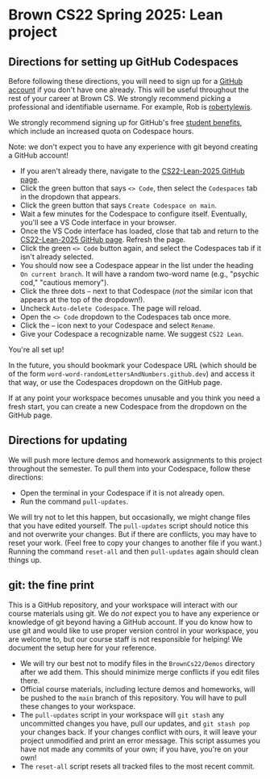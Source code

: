 # Brown CS22 Spring 2025: Lean project


## Directions for setting up GitHub Codespaces

Before following these directions,
you will need to sign up for a [GitHub account](https://github.com/)
if you don't have one already.
This will be useful throughout the rest of your career at Brown CS.
We strongly recommend picking a professional and identifiable username.
For example, Rob is [robertylewis](https://github.com/robertylewis).

We strongly recommend signing up for GitHub's free [student benefits](https://education.github.com/benefits?type=student), 
which include an increased quota on Codespace hours.

Note: we don't expect you to have any experience with git beyond creating a GitHub account!

* If you aren't already there, navigate to the [CS22-Lean-2025 GitHub page](https://github.com/brown-cs22/CS22-Lean-2025).
* Click the green button that says `<> Code`, then select the `Codespaces` tab in the dropdown that appears.
* Click the green button that says `Create Codespace on main`.
* Wait a few minutes for the Codespace to configure itself. Eventually, you'll see a VS Code interface in your browser.
* Once the VS Code interface has loaded, close that tab and return to the [CS22-Lean-2025 GitHub page](https://github.com/brown-cs22/CS22-Lean-2025). Refresh the page.
* Click the green `<> Code` button again, and select the Codespaces tab if it isn't already selected.
* You should now see a Codespace appear in the list under the heading `On current branch`. It will have a random two-word name (e.g., "psychic cod," "cautious memory").
* Click the three dots `⋯` next to that Codespace (*not* the similar icon that appears at the top of the dropdown!).
* Uncheck `Auto-delete Codespace`. The page will reload.
* Open the `<> Code` dropdown to the Codespaces tab once more.
* Click the `⋯` icon next to your Codespace and select `Rename`.
* Give your Codespace a recognizable name. We suggest `CS22 Lean`.

You're all set up!

In the future, you should bookmark your Codespace URL (which should be of the form `word-word-randomLettersAndNumbers.github.dev`) and access it that way, or use the Codespaces dropdown on the GitHub page.

If at any point your workspace becomes unusable
and you think you need a fresh start, you can create a new Codespace from the dropdown on the GitHub page.

## Directions for updating 

We will push more lecture demos and homework assignments to this project throughout the semester.
To pull them into your Codespace, follow these directions:

* Open the terminal in your Codespace if it is not already open. 
* Run the command `pull-updates`.

We will try not to let this happen, but occasionally, we might change files that you have edited yourself.
The `pull-updates` script should notice this and not overwrite your changes.
But if there are conflicts, you may have to reset your work.
(Feel free to copy your changes to another file if you want.)
Running the command `reset-all` and then `pull-updates` again should clean things up.

## git: the fine print 

This is a GitHub repository, 
and your workspace will interact with our course materials using git.
We do *not* expect you to have any experience or knowledge of git
beyond having a GitHub account.
If you do know how to use git and would like to use proper version control in your workspace,
you are welcome to, but our course staff is not responsible for helping!
We document the setup here for your reference.

* We will try our best not to modify files in the `BrownCs22/Demos` directory after we add them.
  This should minimize merge conflicts if you edit files there.
* Official course materials,
  including lecture demos and homeworks,
  will be pushed to the `main` branch of this repository.
  You will have to pull these changes to your workspace.
* The `pull-updates` script in your workspace
  will `git stash` any uncommitted changes you have,
  pull our updates,
  and `git stash pop` your changes back.
  If your changes conflict with ours, 
  it will leave your project unmodified and print an error message.
  This script assumes you have not made any commits of your own;
  if you have, you're on your own!
* The `reset-all` script resets all tracked files to the most recent commit.
